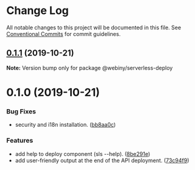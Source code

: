 # Change Log

All notable changes to this project will be documented in this file.
See [Conventional Commits](https://conventionalcommits.org) for commit guidelines.

## [0.1.1](https://github.com/Webiny/webiny-js/compare/@webiny/serverless-deploy@0.1.0...@webiny/serverless-deploy@0.1.1) (2019-10-21)

**Note:** Version bump only for package @webiny/serverless-deploy





# 0.1.0 (2019-10-21)


### Bug Fixes

* security and i18n installation. ([bb8aa0c](https://github.com/Webiny/webiny-js/commit/bb8aa0ca0287d31a82de2af0392547500aff7913))


### Features

* add help to deploy component (sls --help). ([8be291e](https://github.com/Webiny/webiny-js/commit/8be291e53fb078d7f308cc9a34285ec986cfe5f9))
* add user-friendly output at the end of the API deployment. ([73c94f9](https://github.com/Webiny/webiny-js/commit/73c94f94ce5b9fed4dee020f21965eb5cda338d1))
